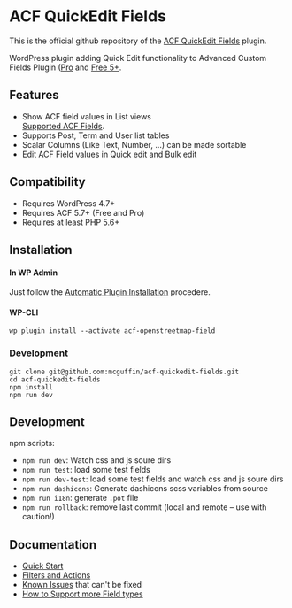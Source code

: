 ACF QuickEdit Fields
====================

This is the official github repository of the [ACF QuickEdit Fields](https://wordpress.org/plugins/acf-quickedit-fields) plugin.

WordPress plugin adding Quick Edit functionality to Advanced Custom Fields Plugin ([Pro](http://www.advancedcustomfields.com/pro/) and [Free 5+](https://wordpress.org/plugins/advanced-custom-fields/).

Features
--------
 - Show ACF field values in List views  
   [Supported ACF Fields](https://github.com/mcguffin/acf-quickedit-fields/wiki/Feature-Support-Matrix#supported-acf-fields).
 - Supports Post, Term and User list tables
 - Scalar Columns (Like Text, Number, ...) can be made sortable
 - Edit ACF Field values in Quick edit and Bulk edit

Compatibility
-------------
 - Requires WordPress 4.7+
 - Requires ACF 5.7+ (Free and Pro)
 - Requires at least PHP 5.6+


Installation
------------

#### In WP Admin
Just follow the [Automatic Plugin Installation](https://wordpress.org/support/article/managing-plugins/#automatic-plugin-installation) procedere.

#### WP-CLI
```shell
wp plugin install --activate acf-openstreetmap-field
```

### Development
```shell
git clone git@github.com:mcguffin/acf-quickedit-fields.git
cd acf-quickedit-fields
npm install
npm run dev
```

Development
-----------
npm scripts:
 - `npm run dev`: Watch css and js soure dirs
 - `npm run test`: load some test fields
 - `npm run dev-test`: load some test fields and watch css and js soure dirs
 - `npm run dashicons`: Generate dashicons scss variables from source
 - `npm run i18n`: generate `.pot` file
 - `npm run rollback`: remove last commit (local and remote  – use with caution!)


Documentation
-------------

 - [Quick Start](https://github.com/mcguffin/acf-quickedit-fields/wiki)
 - [Filters and Actions](https://github.com/mcguffin/acf-quickedit-fields/wiki/Plugin-Filters)
 - [Known Issues](https://github.com/mcguffin/acf-quickedit-fields/wiki/Known-Issues) that can't be fixed
 - [How to Support more Field types](https://github.com/mcguffin/acf-quickedit-fields/wiki/Tutorial:-Custom-Field-Integration)
